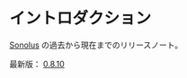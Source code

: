 # イントロダクション

[Sonolus](https://sonolus.com) の過去から現在までのリリースノート。

最新版： [0.8.10](./versions/0.8.10.md)
